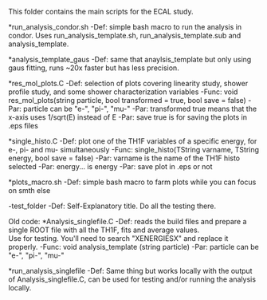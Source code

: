 This folder contains the main scripts for the ECAL study.

*run_analysis_condor.sh
	-Def: simple bash macro to run the analysis in condor. Uses run_analysis_template.sh, run_analysis_template.sub
	      and analysis_template.

*analysis_template_gaus
	-Def: same that anaylsis_template but only using gaus fitting, runs ~20x faster but has less precision.	     

*res_mol_plots.C
	-Def: selection of plots covering linearity study, shower profile study, and some shower characterization variables
	-Func: void res_mol_plots(string particle, bool transformed = true, bool save = false)
	-Par: particle can be "e-", "pi-", "mu-"
      	-Par: transformed true  means that the x-axis uses 1/sqrt(E) instead of E
        -Par: save true is for saving the plots in .eps files

*single_histo.C
	-Def: plot one of the TH1F variables of a specific energy, for e-, pi- and mu- simultaneously
	-Func: single_histo(TString varname, TString energy, bool save = false)
	-Par: varname is the name of the TH1F histo selected
	-Par: energy... is energy
	-Par: save plot in .eps or not
	
*plots_macro.sh
	-Def: simple bash macro to farm plots while you can focus on smth else

-test_folder
	-Def: Self-Explanatory title. Do all the testing there.

Old code:
*Analysis_singlefile.C
        -Def: reads the build files and prepare a single ROOT file with all the TH1F, fits and average values.	
	      Use for testing. You'll need to search "XENERGIESX" and replace it properly.
        -Func: void analysis_template (string particle)
        -Par: particle can be "e-", "pi-", "mu-"

*run_analysis_singlefile
	-Def: Same thing but works locally with	the output of Analysis_singlefile.C, can be used for testing and/or running the analysis locally.
